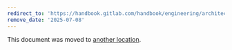 ```yaml
---
redirect_to: 'https://handbook.gitlab.com/handbook/engineering/architecture/design-documents/modular_monolith/hexagonal_monolith/'
remove_date: '2025-07-08'
---
```


This document was moved to [another location](https://handbook.gitlab.com/handbook/engineering/architecture/design-documents/modular_monolith/hexagonal_monolith/).

<!-- This redirect file can be deleted after <2025-07-08>. -->
<!-- Redirects that point to other docs in the same project expire in three months. -->
<!-- Redirects that point to docs in a different project or site (for example, link is not relative and starts with `https:`) expire in one year. -->
<!-- Before deletion, see: https://docs.gitlab.com/ee/development/documentation/redirects.html -->
